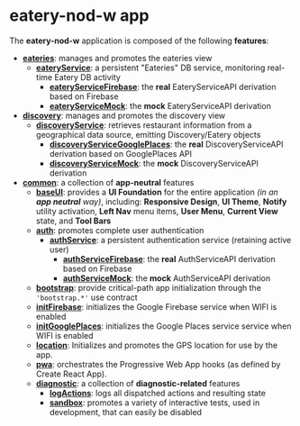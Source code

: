 # eatery-nod-w app

The **eatery-nod-w** application is composed of the following **features**:

 - [**eateries**](eateries/README.md): manages and promotes the eateries view
   - [**eateryService**](eateries/subFeatures/eateryService/README.md): a persistent "Eateries" DB service, monitoring real-time Eatery DB activity
     - [**eateryServiceFirebase**](eateries/subFeatures/eateryServiceFirebase/EateryServiceFirebase.js): the **real** EateryServiceAPI derivation based on Firebase
     - [**eateryServiceMock**](eateries/subFeatures/eateryServiceMock/EateryServiceMock.js):             the **mock** EateryServiceAPI derivation
 - [**discovery**](discovery/README.md): manages and promotes the discovery view
   - [**discoveryService**](discovery/subFeatures/discoveryService/README.md): retrieves restaurant information from a geographical data source, emitting Discovery/Eatery objects
     - [**discoveryServiceGooglePlaces**](discovery/subFeatures/discoveryServiceGooglePlaces/DiscoveryServiceGooglePlaces.js): the **real** DiscoveryServiceAPI derivation based on GooglePlaces API
     - [**discoveryServiceMock**](discovery/subFeatures/discoveryServiceMock/DiscoveryServiceMock.js):                         the **mock** DiscoveryServiceAPI derivation
 - [**common**](common/README.md): a collection of **app-neutral** features
   - [**baseUI**](common/baseUI/README.md): provides a **UI Foundation** for the entire application _(in an **app neutral** way)_, including: **Responsive Design**, **UI Theme**, **Notify** utility activation, **Left Nav** menu items, **User Menu**, **Current View** state, and **Tool Bars**
   - [**auth**](common/auth/README.md): promotes complete user authentication
     - [**authService**](common/auth/subFeatures/authService/README.md): a persistent authentication service (retaining active user)
       - [**authServiceFirebase**](common/auth/subFeatures/authServiceFirebase/AuthServiceFirebase.js): the **real** AuthServiceAPI derivation based on Firebase
       - [**authServiceMock**](common/auth/subFeatures/authServiceMock/AuthServiceMock.js):             the **mock** AuthServiceAPI derivation
   - [**bootstrap**](common/bootstrap/README.md): provide critical-path app initialization through the `'bootstrap.*'` use contract
   - [**initFirebase**](common/initFirebase/README.md): initializes the Google Firebase service when WIFI is enabled
   - [**initGooglePlaces**](common/initGooglePlaces/README.md): initializes the Google Places service service when WIFI is enabled
   - [**location**](common/location/README.md): Initializes and promotes the GPS location for use by the app.
   - [**pwa**](common/pwa/README.md): orchestrates the Progressive Web App hooks (as defined by Create React App).
   - [**diagnostic**](common/diagnostic/README.md): a collection of **diagnostic-related** features
     - [**logActions**](common/diagnostic/logActions/README.md): logs all dispatched actions and resulting state
     - [**sandbox**](common/diagnostic/sandbox/README.md):       promotes a variety of interactive tests, used in development, that can easily be disabled
